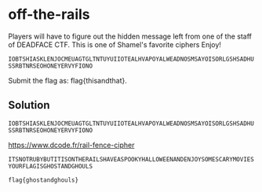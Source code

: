 # off-the-rails

Players will have to figure out the hidden message left from one of the staff of DEADFACE CTF. This is one of Shamel's favorite ciphers Enjoy!

`IOBTSHIASKLENJOCMEUAGTGLTNTUYUIIOTEALHVAPOYALWEADNOSMSAYOISORLGSHSADHUSSRBTNRSEOHONEYERVYFIONO`

Submit the flag as: flag{thisandthat}.

## Solution


`IOBTSHIASKLENJOCMEUAGTGLTNTUYUIIOTEALHVAPOYALWEADNOSMSAYOISORLGSHSADHUSSRBTNRSEOHONEYERVYFIONO`

https://www.dcode.fr/rail-fence-cipher

`ITSNOTRUBYBUTITISONTHERAILSHAVEASPOOKYHALLOWEENANDENJOYSOMESCARYMOVIESYOURFLAGISGHOSTANDGHOULS`

`flag{ghostandghouls}`
